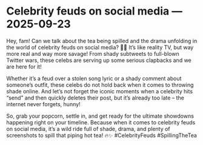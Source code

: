 # Celebrity feuds on social media — 2025-09-23

Hey, fam! Can we talk about the tea being spilled and the drama unfolding in the world of celebrity feuds on social media? 🍵💥 It’s like reality TV, but way more real and way more savage! From shady subtweets to full-blown Twitter wars, these celebs are serving up some serious clapbacks and we are here for it!

Whether it’s a feud over a stolen song lyric or a shady comment about someone’s outfit, these celebs do not hold back when it comes to throwing shade online. And let’s not forget the iconic moments when a celebrity hits “send” and then quickly deletes their post, but it’s already too late – the internet never forgets, hunny!

So, grab your popcorn, settle in, and get ready for the ultimate showdowns happening right on your timeline. Because when it comes to celebrity feuds on social media, it’s a wild ride full of shade, drama, and plenty of screenshots to spill that piping hot tea! 🔥✨ #CelebrityFeuds #SpillingTheTea